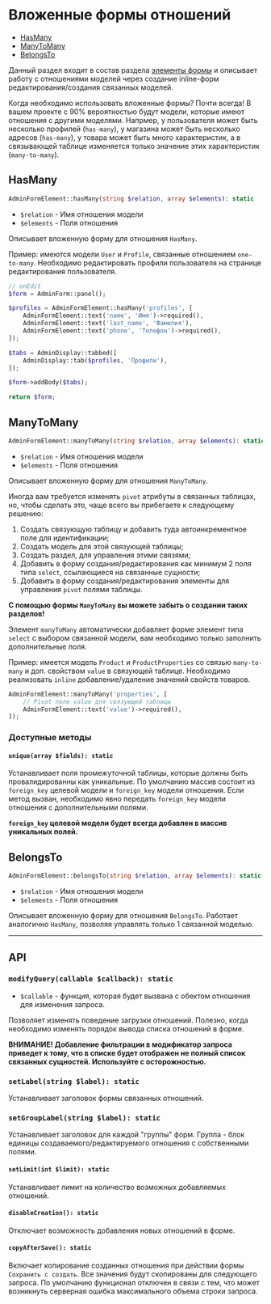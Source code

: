 # Вложенные формы отношений

- [HasMany](#hasmany)
- [ManyToMany](#manytomany)
- [BelongsTo](#belongsTo)

Данный раздел входит в состав раздела [элементы формы](form-element.md) и описывает работу с отношениями моделей через 
создание inline-форм редактирования/создания связанных моделей.

Когда необходимо использовать вложенные формы? Почти всегда! В вашем проекте с 90% вероятностью будут модели, которые
имеют отношения с другими моделями. Напрмер, у пользователя может быть несколько профилей (`has-many`), у магазина
может быть несколько адресов (`has-many`), у товара может быть много характеристик, а в связывающей таблице изменяется
только значение этих характеристик (`many-to-many`).

<a name="hasmany"></a>
## HasMany

```php
AdminFormElement::hasMany(string $relation, array $elements): static
```

- `$relation` - Имя отношения модели
- `$elements` - Поля отношения

Описывает вложенную форму для отношения `HasMany`.

Пример: имеются модели `User` и `Profile`, связанные отношением `one-to-many`. Необходимо редактировать профили 
пользователя на странице редактирования пользователя.
```php
// onEdit
$form = AdminForm::panel();

$profiles = AdminFormElement::hasMany('profiles', [
    AdminFormElement::text('name', 'Имя')->required(),
    AdminFormElement::text('last_name', 'Фамилия'),
    AdminFormElement::text('phone', 'Телефон')->required(),
]);

$tabs = AdminDisplay::tabbed([
    AdminDisplay::tab($profiles, 'Профили'),
]);

$form->addBody($tabs);

return $form;
```

<a name="manytomany"></a>
## ManyToMany

```php
AdminFormElement::manyToMany(string $relation, array $elements): static
```

- `$relation` - Имя отношения модели
- `$elements` - Поля отношения

Описывает вложенную форму для отношения `ManyToMany`.

Иногда вам требуется изменять `pivot` атрибуты в связанных таблицах, но, чтобы сделать это, чаще всего вы прибегаете
к следующему решению: 

1. Создать связующую таблицу и добавить туда автоинкрементное поле для идентификации;
2. Создать модель для этой связующей таблицы;
3. Создать раздел, для управления этими связями;
4. Добавить в форму создания/редактирования как минимум 2 поля типа `select`, ссылающиеся на связанные сущности;
5. Добавить в форму создания/редактирования элементы для управления `pivot` полями таблицы.
    
**С помощью формы `ManyToMany` вы можете забыть о создании таких разделов!**

Элемент `manyToMany` автоматически добавляет форме элемент типа `select` с выбором связанной модели, вам необходимо 
только заполнить дополнительные поля.

Пример: имеется модель `Product` и `ProductProperties` со связью `many-to-many` и доп. свойством `value` в связующей 
таблице. Необходимо реализовать `inline` добавление/удаление значений свойств товаров.

```php
AdminFormElement::manyToMany('properties', [
    // Pivot поле value для связующей таблицы
    AdminFormElement::text('value')->required(),
]);
```

### Доступные методы

<a name="mtm-unique"></a>
#### `unique(array $fields): static`

Устанавливает поля промежуточной таблицы, которые должны быть провалидированны как уникальные. По умолчанию массив
состоит из `foreign_key` целевой модели и `foreign_key` модели отношения. Если метод вызван, необходимо явно передать
`foreign_key` модели отношения с дополнительными полями. 

**`foreign_key` целевой модели будет всегда добавлен в массив уникальных полей.**

<a name="belongsto"></a>
## BelongsTo

```php
AdminFormElement::belongsTo(string $relation, array $elements): static
```

- `$relation` - Имя отношения модели
- `$elements` - Поля отношения

Описывает вложенную форму для отношения `BelongsTo`. Работает аналогично `HasMany`, позволяя управлять только 1
связанной моделью.

---

<a name="api"></a>

## API

<a name="api-modify-query"></a>
### `modifyQuery(callable $callback): static`

- `$callable` - функция, которая будет вызвана с обектом отношения для изменения запроса.

Позволяет изменять поведение загрузки отношений. Полезно, когда необходимо изменять порядок вывода списка отношений
в форме.

**ВНИМАНИЕ! Добавление фильтрации в модификатор запроса приведет к тому, что в списке будет отображен не полный список
связанных сущностей. Используйте с осторожностью.**

<a name="api-set-label"></a>
### `setLabel(string $label): static`

Устанавливает заголовок формы связанных отношений.

<a name="api-set-group-label"></a>
### `setGroupLabel(string $label): static`

Устанавливает заголовок для каждой "группы" форм. Группа - блок единицы создаваемого/редактируемого отношения с 
собственными полями.

<a name="api-set-limit"></a>
#### `setLimit(int $limit): static`

Устанавливает лимит на количество возможных добавляемых отношений.

<a name="api-disable-creation"></a>
#### `disableCreation(): static`

Отключает возможность добавления новых отношений в форме.

<a name="api-copy-after-save"></a>
#### `copyAfterSave(): static`

Включает копирование созданных отношения при действии формы `Сохранить с создать`. Все значения будут скопированы для следующего
запроса. По умолчанию функционал отключен в связи с тем, что может возникнуть серверная ошибка максимального объема
строки запроса.
